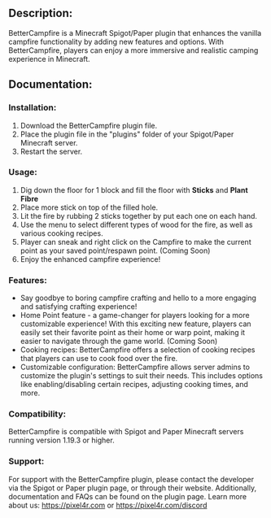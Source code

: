 ## Description:

BetterCampfire is a Minecraft Spigot/Paper plugin that enhances the vanilla campfire functionality by adding new features and options. With BetterCampfire, players can enjoy a more immersive and realistic camping experience in Minecraft.

## Documentation:

### Installation:
1. Download the BetterCampfire plugin file.
2. Place the plugin file in the "plugins" folder of your Spigot/Paper Minecraft server.
3. Restart the server.

### Usage:
1. Dig down the floor for 1 block and fill the floor with <b>Sticks</b> and <b>Plant Fibre</b> 
2. Place more stick on top of the filled hole.
3. Lit the fire by rubbing 2 sticks together by put each one on each hand.
4. Use the menu to select different types of wood for the fire, as well as various cooking recipes.
5. Player can sneak and right click on the Campfire to make the current point as your saved point/respawn point. (Coming Soon)
6. Enjoy the enhanced campfire experience!

### Features:
- Say goodbye to boring campfire crafting and hello to a more engaging and satisfying crafting experience!
- Home Point feature - a game-changer for players looking for a more customizable experience! With this exciting new feature, players can easily set their favorite point as their home or warp point, making it easier to navigate through the game world. (Coming Soon)
- Cooking recipes: BetterCampfire offers a selection of cooking recipes that players can use to cook food over the fire. 
- Customizable configuration: BetterCampfire allows server admins to customize the plugin's settings to suit their needs. This includes options like enabling/disabling certain recipes, adjusting cooking times, and more.

### Compatibility:
BetterCampfire is compatible with Spigot and Paper Minecraft servers running version 1.19.3 or higher.

### Support:
For support with the BetterCampfire plugin, please contact the developer via the Spigot or Paper plugin page, or through their website. Additionally, documentation and FAQs can be found on the plugin page.
Learn more about us: https://pixel4r.com or https://pixel4r.com/discord
